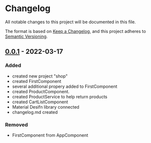 
# Changelog
All notable changes to this project will be documented in this file.

The format is based on [Keep a Changelog](https://keepachangelog.com/en/1.0.0/),
and this project adheres to [Semantic Versioning](https://semver.org/spec/v2.0.0.html).

## [0.0.1] - 2022-03-17
### Added
- created new project "shop"
- created FirstComponent
- several additional propery added to FirstComponent
- created ProductComponent.
- created ProductService to help return products
- created CartListComponent
- Material Desifn library connected
- changelog.md created

### Removed
- FirstComponent from AppComponent

[0.0.1]: https://github.com/olivierlacan/keep-a-changelog/releases/tag/v0.0.1
